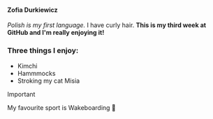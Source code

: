 #### Zofia Durkiewicz 

_Polish is my first language._ 
I have curly hair. 
**This is my third week at GitHub and I'm really enjoying it!** 

### Three things I enjoy: 

+ Kimchi
+ Hammmocks
+ Stroking my cat Misia

> [!IMPORTANT]
> My favourite sport is Wakeboarding 🌊
